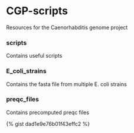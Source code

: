 # CGP-scripts

Resources for the Caenorhabditis genome project

### scripts
Contains useful scripts

### E_coli_strains
Contains the fasta file from multiple E. coli strains

### preqc_files
Contains precomputed preqc files

{% gist dad1e9e76b01f43effc2 %}
